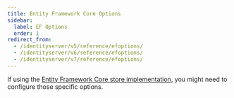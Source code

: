 ```yaml
---
title: Entity Framework Core Options
sidebar:
  label: EF Options
  order: 1
redirect_from:
  - /identityserver/v5/reference/efoptions/
  - /identityserver/v6/reference/efoptions/
  - /identityserver/v7/reference/efoptions/
---
```


If using the [Entity Framework Core store implementation](/identityserver/data/ef), you might need to configure those specific options.

